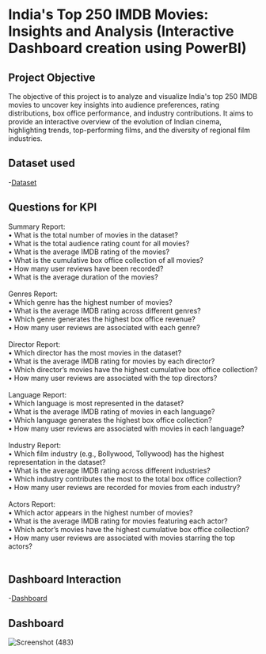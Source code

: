 # India's Top 250 IMDB Movies: Insights and Analysis (Interactive Dashboard creation using PowerBI)
## Project Objective
The objective of this project is to analyze and visualize India's top 250 IMDB movies to uncover key insights into audience preferences, rating distributions, box office performance, and industry contributions. It aims to provide an interactive overview of the evolution of Indian cinema, highlighting trends, top-performing films, and the diversity of regional film industries.

## Dataset used
-<a href="https://github.com/Santhoshkumarse/India-s-Top-250-IMDB-Movies/blob/main/IMdB_India_Top250.xlsx">Dataset</a>

## Questions for KPI
Summary Report:
<br>
•	What is the total number of movies in the dataset?
<br>
•	What is the total audience rating count for all movies?
<br>
•	What is the average IMDB rating of the movies?
<br>
•	What is the cumulative box office collection of all movies?
<br>
•	How many user reviews have been recorded?
<br>
•	What is the average duration of the movies?
<br>
<br>
Genres Report:
<br>
•	Which genre has the highest number of movies?
<br>
•	What is the average IMDB rating across different genres?
<br>
•	Which genre generates the highest box office revenue?
<br>
•	How many user reviews are associated with each genre?
<br>
<br>
Director Report:
<br>
•	Which director has the most movies in the dataset?
<br>
•	What is the average IMDB rating for movies by each director?
<br>
•	Which director’s movies have the highest cumulative box office collection?
<br>
•	How many user reviews are associated with the top directors?
<br>
<br>
Language Report:
<br>
•	Which language is most represented in the dataset?
<br>
•	What is the average IMDB rating of movies in each language?
<br>
•	Which language generates the highest box office collection?
<br>
•	How many user reviews are associated with movies in each language?
<br>
<br>
Industry Report:
<br>
•	Which film industry (e.g., Bollywood, Tollywood) has the highest representation in the dataset?
<br>
•	What is the average IMDB rating across different industries?
<br>
•	Which industry contributes the most to the total box office collection?
<br>
•	How many user reviews are recorded for movies from each industry?
<br>
<br>
Actors Report:
<br>
•	Which actor appears in the highest number of movies?
<br>
•	What is the average IMDB rating for movies featuring each actor?
<br>
•	Which actor’s movies have the highest cumulative box office collection?
<br>
•	How many user reviews are associated with movies starring the top actors?
<br>
<br>


## Dashboard Interaction
-<a href="https://github.com/Santhoshkumarse/India-s-Top-250-IMDB-Movies/blob/main/Screenshot%20(483).png">Dashboard</a>

## Dashboard
![Screenshot (483)](https://github.com/user-attachments/assets/4feb3274-4b0e-4aa1-a805-a1674a649488)









